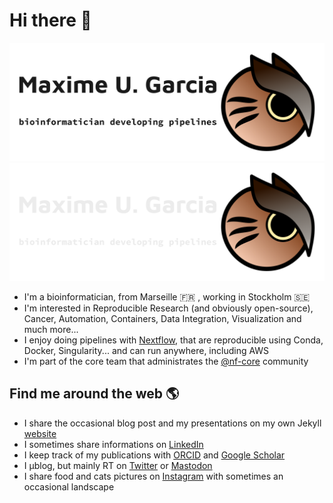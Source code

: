 # Hi there 👋

![Maxime U. Garcia, Bioinformatician developing pipelines + an owl as a logo](https://raw.githubusercontent.com/maxulysse/maxulysse/main/header_light.png#gh-light-mode-only) ![Maxime U. Garcia, Bioinformatician developing pipelines + an owl as a logo](https://raw.githubusercontent.com/maxulysse/maxulysse/main/header_dark.png#gh-dark-mode-only)

- I'm a bioinformatician, from Marseille :fr: , working in Stockholm :sweden:
- I'm interested in Reproducible Research (and obviously open-source), Cancer, Automation, Containers, Data Integration, Visualization and much more...
- I enjoy doing pipelines with [Nextflow](https://nextflow.io/), that are reproducible using Conda, Docker, Singularity... and can run anywhere, including AWS
- I'm part of the core team that administrates the [@nf-core](https://github.com/nf-core/) community

## Find me around the web 🌎

- I share the occasional blog post and my presentations on my own Jekyll [website](https://maxulysse.github.io/)
- I sometimes share informations on [LinkedIn](https://www.linkedin.com/in/maxugarcia)
- I keep track of my publications with [ORCID](https://orcid.org/0000-0003-2827-9261) and [Google Scholar](https://scholar.google.fr/citations?user=bzhsE6oAAAAJ)
- I μblog, but mainly RT on [Twitter](https://twitter.com/gau/) or [Mastodon](https://scholar.social/@gau)
- I share food and cats pictures on [Instagram](https://www.instagram.com/maxulysse/) with sometimes an occasional landscape
